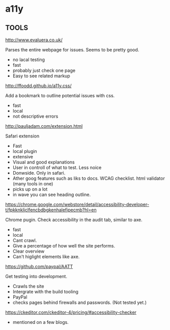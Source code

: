 # a11y 

## TOOLS

http://www.evaluera.co.uk/ 

Parses the entire webpage for issues. Seems to be pretty good. 

- no lacal testing
- fast
- probably just check one page
- Easy to see related markup



http://ffoodd.github.io/a11y.css/

Add a bookmark to outline potential issues with css. 

- fast
- local
- not descriptive errors

http://pauljadam.com/extension.html

Safari extension

- Fast
- local plugin
- extensive 
- Visual and good explanations
- User in controll of what to test. Less noice
- Donwside. Only in safari. 
- Ather goog features such as liks to docs. WCAG checklist. html validator (many tools in one)
- picks up on a lot
- in wave you can see heading outline. 


https://chrome.google.com/webstore/detail/accessibility-developer-t/fpkknkljclfencbdbgkenhalefipecmb?hl=en

Chrome pugin. Check accessibility in the audit tab, similar to axe. 

- fast
- local
- Cant crawl. 
- Give a percentage of how well the site performs. 
- Clear overview
- Can't higlight elements like axe. 

https://github.com/paypal/AATT

Get testing into development. 

- Crawls the site
- Intergrate with the build tooling
- PayPal
- checks pages behind firewalls and passwords. 
(Not tested yet.)


https://ckeditor.com/ckeditor-4/pricing/#accessibility-checker

- mentioned on a few blogs. 